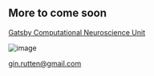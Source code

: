 
## More to come soon 
[Gatsby Computational Neuroscience Unit](http://www.gatsby.ucl.ac.uk/)


![image]({{site.url}}{{site.baseurl}}//src/test.png)

<a href="mailto:gin.rutten@gmail.com">gin.rutten@gmail.com</a>


